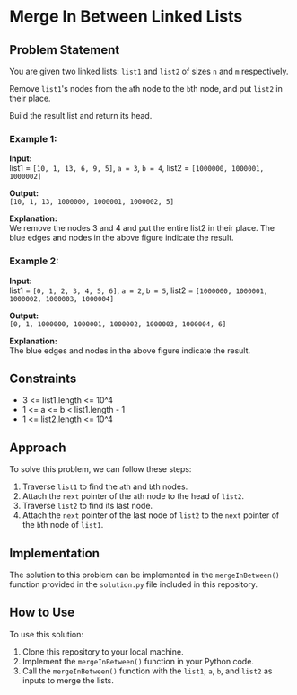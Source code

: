 # Merge In Between Linked Lists

## Problem Statement

You are given two linked lists: `list1` and `list2` of sizes `n` and `m` respectively.

Remove `list1`'s nodes from the `a`th node to the `b`th node, and put `list2` in their place.

Build the result list and return its head.

### Example 1:

**Input:**  
list1 = `[10, 1, 13, 6, 9, 5]`, `a = 3`, `b = 4`, list2 = `[1000000, 1000001, 1000002]`

**Output:**  
`[10, 1, 13, 1000000, 1000001, 1000002, 5]`

**Explanation:**  
We remove the nodes 3 and 4 and put the entire list2 in their place. The blue edges and nodes in the above figure indicate the result.

### Example 2:

**Input:**  
list1 = `[0, 1, 2, 3, 4, 5, 6]`, `a = 2`, `b = 5`, list2 = `[1000000, 1000001, 1000002, 1000003, 1000004]`

**Output:**  
`[0, 1, 1000000, 1000001, 1000002, 1000003, 1000004, 6]`

**Explanation:**  
The blue edges and nodes in the above figure indicate the result.

## Constraints

- 3 <= list1.length <= 10^4
- 1 <= a <= b < list1.length - 1
- 1 <= list2.length <= 10^4

## Approach

To solve this problem, we can follow these steps:

1. Traverse `list1` to find the `a`th and `b`th nodes.
2. Attach the `next` pointer of the `a`th node to the head of `list2`.
3. Traverse `list2` to find its last node.
4. Attach the `next` pointer of the last node of `list2` to the `next` pointer of the `b`th node of `list1`.

## Implementation

The solution to this problem can be implemented in the `mergeInBetween()` function provided in the `solution.py` file included in this repository.

## How to Use

To use this solution:

1. Clone this repository to your local machine.
2. Implement the `mergeInBetween()` function in your Python code.
3. Call the `mergeInBetween()` function with the `list1`, `a`, `b`, and `list2` as inputs to merge the lists.


